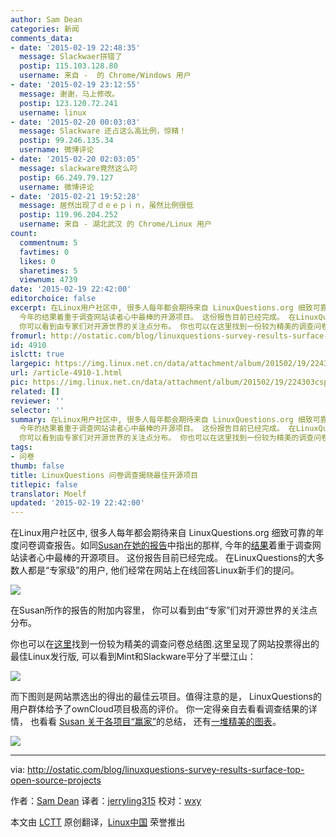 ```yaml
---
author: Sam Dean
categories: 新闻
comments_data:
- date: '2015-02-19 22:48:35'
  message: Slackwaer拼错了
  postip: 115.103.128.80
  username: 来自 -  的 Chrome/Windows 用户
- date: '2015-02-19 23:12:55'
  message: 谢谢，马上修改。
  postip: 123.120.72.241
  username: linux
- date: '2015-02-20 00:03:03'
  message: Slackware 还占这么高比例，惊精！
  postip: 99.246.135.34
  username: 微博评论
- date: '2015-02-20 02:03:05'
  message: slackware竟然这么叼
  postip: 66.249.79.127
  username: 微博评论
- date: '2015-02-21 19:52:28'
  message: 居然出现了ｄｅｅｐｉｎ，虽然比例很低
  postip: 119.96.204.252
  username: 来自 - 湖北武汉 的 Chrome/Linux 用户
count:
  commentnum: 5
  favtimes: 0
  likes: 0
  sharetimes: 5
  viewnum: 4739
date: '2015-02-19 22:42:00'
editorchoice: false
excerpt: 在Linux用户社区中, 很多人每年都会期待来自 LinuxQuestions.org 细致可靠的年度问卷调查报告。如同Susan在她的报告中指出的那样,
  今年的结果着重于调查网站读者心中最棒的开源项目。 这份报告目前已经完成。 在LinuxQuestions的大多数人都是专家级的用户, 他们经常在网站上在线回答Linux新手们的提问。  在Susan所作的报告的附加内容里，
  你可以看到由专家们对开源世界的关注点分布。 你也可以在这里找到一份较为精美的调查问卷总结图.这里呈现了网站投票得出的最佳Linux发行版, 可以看到Mint和Slackwaer平分了半壁江山：  而下图则是网
fromurl: http://ostatic.com/blog/linuxquestions-survey-results-surface-top-open-source-projects
id: 4910
islctt: true
largepic: https://img.linux.net.cn/data/attachment/album/201502/19/224303cspodm7oenu7simc.jpg
url: /article-4910-1.html
pic: https://img.linux.net.cn/data/attachment/album/201502/19/224303cspodm7oenu7simc.jpg.thumb.jpg
related: []
reviewer: ''
selector: ''
summary: 在Linux用户社区中, 很多人每年都会期待来自 LinuxQuestions.org 细致可靠的年度问卷调查报告。如同Susan在她的报告中指出的那样,
  今年的结果着重于调查网站读者心中最棒的开源项目。 这份报告目前已经完成。 在LinuxQuestions的大多数人都是专家级的用户, 他们经常在网站上在线回答Linux新手们的提问。  在Susan所作的报告的附加内容里，
  你可以看到由专家们对开源世界的关注点分布。 你也可以在这里找到一份较为精美的调查问卷总结图.这里呈现了网站投票得出的最佳Linux发行版, 可以看到Mint和Slackwaer平分了半壁江山：  而下图则是网
tags:
- 问卷
thumb: false
title: LinuxQuestions 问卷调查揭晓最佳开源项目
titlepic: false
translator: Moelf
updated: '2015-02-19 22:42:00'
---
```


在Linux用户社区中, 很多人每年都会期待来自 LinuxQuestions.org 细致可靠的年度问卷调查报告。如同[Susan在她的报告](http://ostatic.com/blog/lq-members-choice-award-winners-announced)中指出的那样, 今年的[结果](http://www.linuxquestions.org/questions/linux-news-59/2014-linuxquestions-org-members-choice-award-winners-4175532948/)着重于调查网站读者心中最棒的开源项目。 这份报告目前已经完成。 在LinuxQuestions的大多数人都是“专家级”的用户, 他们经常在网站上在线回答Linux新手们的提问。


![](/data/attachment/album/201502/19/224303cspodm7oenu7simc.jpg)


在Susan所作的报告的附加内容里， 你可以看到由“专家”们对开源世界的关注点分布。


你也可以在[这里](http://www.linuxquestions.org/questions/2014mca.php)找到一份较为精美的调查问卷总结图.这里呈现了网站投票得出的最佳Linux发行版, 可以看到Mint和Slackware平分了半壁江山：


![](/data/attachment/album/201502/19/224305uemed3176z1mp3de.png)


而下图则是网站票选出的得出的最佳云项目。值得注意的是， LinuxQuestions的用户群体给予了ownCloud项目极高的评价。 你一定得亲自去看看调查结果的详情， 也看看 [Susan 关于各项目“赢家”](http://ostatic.com/blog/lq-members-choice-award-winners-announced)的总结， 还有[一堆精美的图表](http://www.linuxquestions.org/questions/2014mca.php)。


![](/data/attachment/album/201502/19/224306e99x4q9se8a6l9fs.png)




---


via: <http://ostatic.com/blog/linuxquestions-survey-results-surface-top-open-source-projects>


作者：[Sam Dean](http://ostatic.com/member/samdean) 译者：[jerryling315](https://github.com/jerryling315) 校对：[wxy](https://github.com/wxy)


本文由 [LCTT](https://github.com/LCTT/TranslateProject) 原创翻译，[Linux中国](http://linux.cn/) 荣誉推出